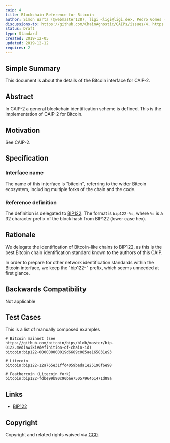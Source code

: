 ```yaml
---
caip: 4
title: Blockchain Reference for Bitcoin
author: Simon Warta (@webmaster128), ligi <ligi@ligi.de>, Pedro Gomes (@pedrouid)
discussions-to: https://github.com/ChainAgnostic/CAIPs/issues/4, https://github.com/ChainAgnostic/CAIPs/pull/1
status: Draft
type: Standard
created: 2019-12-05
updated: 2019-12-12
requires: 2
---
```


## Simple Summary

This document is about the details of the Bitcoin interface for CAIP-2.

## Abstract

In CAIP-2 a general blockchain identification scheme is defined. This is the
implementation of CAIP-2 for Bitcoin.

## Motivation

See CAIP-2.

## Specification

### Interface name

The name of this interface is "bitcoin", referring to the wider Bitcoin ecosystem, including multiple forks of the chain and the code.

### Reference definition

The definition is delegated to [BIP122](https://github.com/bitcoin/bips/blob/master/bip-0122.mediawiki#definition-of-chain-id). The format is `bip122-%s`, where `%s` is a 32 character prefix of the block hash from BIP122 (lower case hex).

## Rationale

We delegate the identification of Bitcoin-like chains to BIP122, as this is the best Bitcoin chain identification standard known to the authors of this CAIP.

In order to prepare for other network identification standards within the Bitcoin interface, we keep the "bip122-" prefix, which seems unneeded at first glance.

## Backwards Compatibility

Not applicable

## Test Cases

This is a list of manually composed examples

```
# Bitcoin mainnet (see https://github.com/bitcoin/bips/blob/master/bip-0122.mediawiki#definition-of-chain-id)
bitcoin:bip122-000000000019d6689c085ae165831e93

# Litecoin
bitcoin:bip122-12a765e31ffd4059bada1e25190f6e98

# Feathercoin (Litecoin fork)
bitcoin:bip122-fdbe99b90c90bae7505796461471d89a
```

## Links

- [BIP122](https://github.com/bitcoin/bips/blob/master/bip-0122.mediawiki)

## Copyright

Copyright and related rights waived via [CC0](https://creativecommons.org/publicdomain/zero/1.0/).
